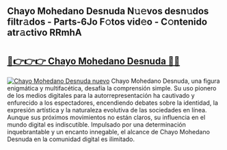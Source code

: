 ## Chayo Mohedano Desnuda N𝚞𝚎vos desn𝚞dos filtr𝚊dos - Parts-6Jo F𝚘tos vid𝚎o - C𝚘ntenido atr𝚊ctivo RRmhA

# <h2><a href="http://mb4g6jh.tromn.icu/?c=Chayo+Mohedano+Desnuda">🔗👉👉👉 Chayo Mohedano Desnuda 🔗🔗</a></h2>

[![Chayo Mohedano Desnuda nuevo](https://i.imgur.com/pEAQMta.gif)](http://mb4g6jh.tromn.icu/?c=Chayo+Mohedano+Desnuda)
Chayo Mohedano Desnuda, una figura enigmática y multifacética, desafía la comprensión simple. Su uso pionero de los medios digitales para la autorrepresentación ha cautivado y enfurecido a los espectadores, encendiendo debates sobre la identidad, la expresión artística y la naturaleza evolutiva de las sociedades en línea. Aunque sus próximos movimientos no están claros, su influencia en el mundo digital es indiscutible. Impulsado por una determinación inquebrantable y un encanto innegable, el alcance de Chayo Mohedano Desnuda en la comunidad digital es ilimitado.
